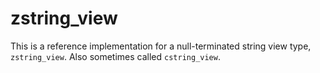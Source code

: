 # zstring_view

This is a reference implementation for a null-terminated string view type, `zstring_view`. Also sometimes called
`cstring_view`.
